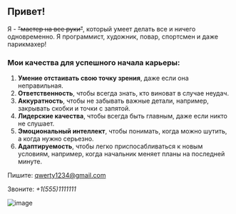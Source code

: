 ## Привет! 

Я - ~~"мастер на все руки"~~, который умеет делать все и ничего одновременно. Я программист, художник, повар, спортсмен и даже парикмахер!

### Мои качества для успешного начала карьеры:

1. **Умение отстаивать свою точку зрения**, даже если она неправильная.
2. **Ответственность**, чтобы всегда знать, кто виноват в случае неудач.
3. **Аккуратность**, чтобы не забывать важные детали, например, закрывать скобки и точки с запятой.
4. **Лидерские качества**, чтобы всегда быть главным, даже если никто не слушает.
5. **Эмоциональный интеллект**, чтобы понимать, когда можно шутить, а когда нужно серьезно.
6. **Адаптируемость**, чтобы легко приспосабливаться к новым условиям, например, когда начальник меняет планы на последней минуте.

Пишите: [qwerty1234@gmail.com](qwerty1234@gmail.com)

Звоните: _+1(555)1111111_

![image](https://github.com/Alexander-Bakshaev/git-3-homework/assets/126455910/a904639e-1c2c-4384-8050-70bd8edaf260)
